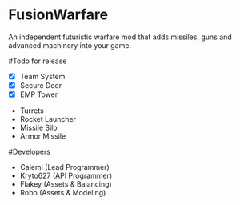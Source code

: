# FusionWarfare

An independent futuristic warfare mod that adds missiles, guns and advanced machinery into your game.

#Todo for release

* [X] Team System
* [X] Secure Door
* [X] EMP Tower
* Turrets
* Rocket Launcher
* Missile Silo
* Armor Missile

#Developers

* Calemi (Lead Programmer)
* Kryto627 (API Programmer)
* Flakey (Assets & Balancing)
* Robo (Assets & Modeling)
